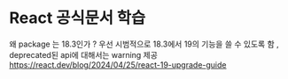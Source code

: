 # React 공식문서 학습

왜 package 는 18.3인가 ? 우선 시범적으로 18.3에서 19의 기능을 쓸 수 있도록 함 , deprecated된 api에 대해서는 warning 제공
https://react.dev/blog/2024/04/25/react-19-upgrade-guide
